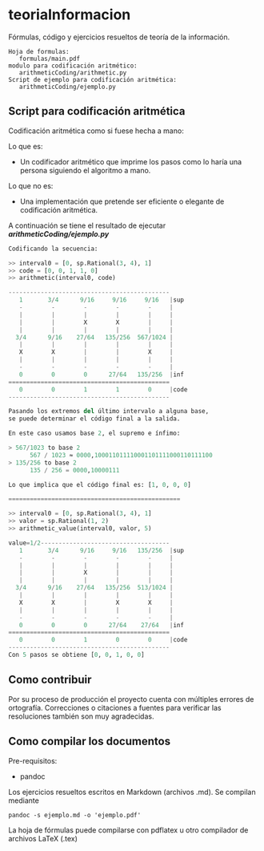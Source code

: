 # teoriaInformacion

Fórmulas, código y ejercicios resueltos de teoría de la información.

~~~
Hoja de formulas:
   formulas/main.pdf
modulo para codificación aritmético:
   arithmeticCoding/arithmetic.py
Script de ejemplo para codificación aritmética:
   arithmeticCoding/ejemplo.py
~~~

## Script para codificación aritmética

Codificación aritmética como si fuese hecha a mano:

Lo que es:
- Un codificador aritmético que imprime los pasos como lo haría una persona siguiendo el algoritmo a mano.

Lo que no es:
- Una implementación que pretende ser eficiente o elegante de codificación aritmética.

A continuación se tiene el resultado de ejecutar ***arithmeticCoding/ejemplo.py***

~~~ python
Codificando la secuencia:

>> interval0 = [0, sp.Rational(3, 4), 1]
>> code = [0, 0, 1, 1, 0]
>> arithmetic(interval0, code)

---------------------------------------------
   1       3/4      9/16     9/16     9/16   |sup
   -        -        -        -        -     |
   |        |        |        |        |     |
   |        |        X        X        |     |
   |        |        |        |        |     |
  3/4      9/16    27/64   135/256  567/1024 |
   |        |        |        |        |     |
   X        X        |        |        X     |
   |        |        |        |        |     |
   -        -        -        -        -     |
   0        0        0      27/64   135/256  |inf
=============================================
   0        0        1        1        0     |code
---------------------------------------------

Pasando los extremos del último intervalo a alguna base, 
se puede determinar el código final a la salida.

En este caso usamos base 2, el supremo e ínfimo:

> 567/1023 to base 2
      567 / 1023 ≈ 0000,100011011110001101111000110111100
> 135/256 to base 2
      135 / 256 = 0000,10000111

Lo que implica que el código final es: [1, 0, 0, 0]

================================================

>> interval0 = [0, sp.Rational(3, 4), 1]
>> valor = sp.Rational(1, 2) 
>> arithmetic_value(interval0, valor, 5)

value=1/2------------------------------------
   1       3/4      9/16     9/16   135/256  |sup
   -        -        -        -        -     |
   |        |        |        |        |     |
   |        |        X        |        |     |
   |        |        |        |        |     |
  3/4      9/16    27/64   135/256  513/1024 |
   |        |        |        |        |     |
   X        X        |        X        X     |
   |        |        |        |        |     |
   -        -        -        -        -     |
   0        0        0      27/64    27/64   |inf
=============================================
   0        0        1        0        0     |code
---------------------------------------------
Con 5 pasos se obtiene [0, 0, 1, 0, 0]
~~~

## Como contribuir

Por su proceso de producción el proyecto cuenta con múltiples errores de ortografía. Correcciones o citaciones a fuentes para verificar las resoluciones también son muy agradecidas.

## Como compilar los documentos

Pre-requisitos:
- pandoc

Los ejercicios resueltos escritos en Markdown (archivos .md). Se compilan mediante

~~~
pandoc -s ejemplo.md -o 'ejemplo.pdf'
~~~

La hoja de fórmulas puede compilarse con pdflatex u otro compilador de archivos LaTeX (.tex)
